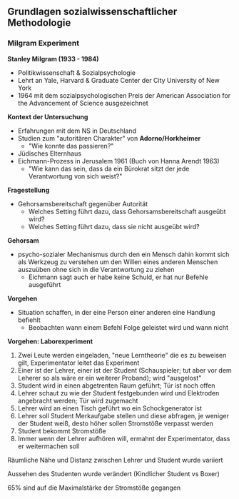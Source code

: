## Grundlagen sozialwissenschaftlicher Methodologie

### Milgram Experiment

**Stanley Milgram (1933 - 1984)**

* Politikwissenschaft & Sozialpsychologie
* Lehrt an Yale, Harvard & Graduate Center der City University of New York
* 1964 mit dem sozialpsychologischen Preis der American Association for the Advancement of Science ausgezeichnet

**Kontext der Untersuchung**

* Erfahrungen mit dem NS in Deutschland
* Studien zum "autoritären Charakter" von **Adorno/Horkheimer**
  * "Wie konnte das passieren?"
* Jüdisches Elternhaus
* Eichmann-Prozess in Jerusalem 1961 (Buch von Hanna Arendt 1963)
  * "Wie kann das sein, dass da ein Bürokrat sitzt der jede Verantwortung von sich weist?"

**Fragestellung**

* Gehorsamsbereitschaft gegenüber Autorität
  * Welches Setting führt dazu, dass Gehorsamsbereitschaft ausgeübt wird?
  * Welches Setting führt dazu, dass sie nicht ausgeübt wird?

**Gehorsam**

* psycho-sozialer Mechanismus durch den ein Mensch dahin kommt sich als Werkzeug zu verstehen um den Willen eines anderen Menschen auszuüben ohne sich in die Verantwortung zu ziehen
  * Eichmann sagt auch er habe keine Schuld, er hat nur Befehle ausgeführt

**Vorgehen**

* Situation schaffen, in der eine Person einer anderen eine Handlung befiehlt
  * Beobachten wann einem Befehl Folge geleistet wird und wann nicht

**Vorgehen: Laborexperiment**

1. Zwei Leute werden eingeladen, "neue Lerntheorie" die es zu beweisen gilt, Experimentator leitet das Experiment
2. Einer ist der Lehrer, einer ist der Student (Schauspieler; tut aber vor dem Leherer so als wäre er ein weiterer Proband); wird "ausgelost"
3. Student wird in einen abgetrenten Raum geführt; Tür ist noch offen
4. Lehrer schaut zu wie der Student festgebunden wird und Elektroden angebracht werden; Tür wird zugemacht
5. Lehrer wird an einen Tisch geführt wo ein Schockgenerator ist
6. Lehrer soll Student Merkaufgabe stellen und diese abfragen, je weniger der Student weiß, desto höher sollen Stromstöße verpasst werden
7. Student bekommt Stromstöße
8. Immer wenn der Lehrer aufhören will, ermahnt der Experimentator, dass er weitermachen soll

Räumliche Nähe und Distanz zwischen Lehrer und Student wurde variiert

Aussehen des Studenten wurde verändert (Kindlicher Student vs Boxer)

65% sind auf die Maximalstärke der Stromstöße gegangen